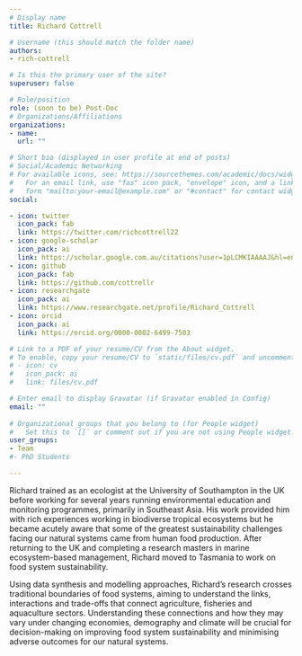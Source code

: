 ```yaml
---
# Display name
title: Richard Cottrell

# Username (this should match the folder name)
authors:
- rich-cottrell

# Is this the primary user of the site?
superuser: false

# Role/position
role: (soon to be) Post-Doc
# Organizations/Affiliations
organizations:
- name: 
  url: ""

# Short bio (displayed in user profile at end of posts)
# Social/Academic Networking
# For available icons, see: https://sourcethemes.com/academic/docs/widgets/#icons
#   For an email link, use "fas" icon pack, "envelope" icon, and a link in the
#   form "mailto:your-email@example.com" or "#contact" for contact widget.
social:

- icon: twitter
  icon_pack: fab
  link: https://twitter.com/richcottrell22
- icon: google-scholar
  icon_pack: ai
  link: https://scholar.google.com.au/citations?user=1pLCMKIAAAAJ&hl=en
- icon: github
  icon_pack: fab
  link: https://github.com/cottrellr
- icon: researchgate
  icon_pack: ai
  link: https://www.researchgate.net/profile/Richard_Cottrell
- icon: orcid
  icon_pack: ai
  link: https://orcid.org/0000-0002-6499-7503

# Link to a PDF of your resume/CV from the About widget.
# To enable, copy your resume/CV to `static/files/cv.pdf` and uncomment the lines below.  
# - icon: cv
#   icon_pack: ai
#   link: files/cv.pdf

# Enter email to display Gravatar (if Gravatar enabled in Config)
email: ""
  
# Organizational groups that you belong to (for People widget)
#   Set this to `[]` or comment out if you are not using People widget.  
user_groups:
- Team
#- PhD Students

---
```


Richard trained as an ecologist at the University of Southampton in the UK before working for several years running environmental education and monitoring programmes, primarily in Southeast Asia. His work provided him with rich experiences working in biodiverse tropical ecosystems but he became acutely aware that some of the greatest sustainability challenges facing our natural systems came from human food production. After returning to the UK and completing a research masters in marine ecosystem-based management, Richard moved to Tasmania to work on food system sustainability.

Using data synthesis and modelling approaches, Richard’s research crosses traditional boundaries of food systems, aiming to understand the links, interactions and trade-offs that connect agriculture, fisheries and aquaculture sectors. Understanding these connections and how they may vary under changing economies, demography and climate will be crucial for decision-making on improving food system sustainability and minimising adverse outcomes for our natural systems.
